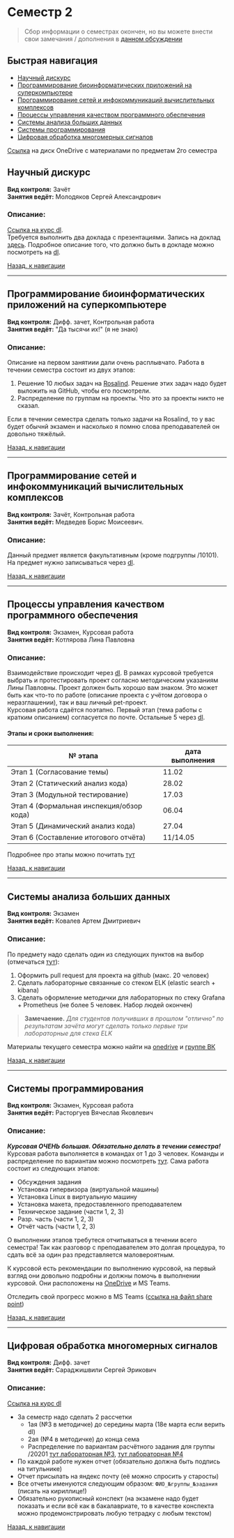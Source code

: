 # Семестр 2

> Сбор информации о семестрах окончен, но вы можете внести свои замечания / дополнения в [данном обсуждении](https://github.com/Tka4uk-Andrei/semesters_description/issues/2)

## Быстрая навигация

- [Научный дискурс][1]
- [Программирование биоинформатических приложений на суперкомпьютере][2]
- [Программирование сетей и инфокоммуникаций вычислительных комплексов][3]
- [Процессы управления качеством программного обеспечения][4]
- [Системы анализа больших данных][5]
- [Системы программирования][6]
- [Цифровая обработка многомерных сигналов][7]

[1]: #научный-дискурс
[2]: #программирование-биоинформатических-приложений-на-суперкомпьютере
[3]: #программирование-сетей-и-инфокоммуникаций-вычислительных-комплексов
[4]: #процессы-управления-качеством-программного-обеспечения
[5]: #системы-анализа-больших-данных
[6]: #системы-программирования
[7]: #цифровая-обработка-многомерных-сигналов

[Ссылка](https://1drv.ms/u/s!AlIKVg2kjknYmdZUUOtpgYgYbUQh6Q?e=62YFa3) на диск OneDrive с материалами по предметам 2го семестра

## Научный дискурс

__Вид контроля:__ Зачёт  
__Занятия ведёт:__ Молодяков Сергей Александрович

### Описание:  
[Ссылка на курс dl](dl_дискурс).  
Требуется выполнить два доклада с презентациями. Запись на доклад [здесь](https://docs.google.com/spreadsheets/d/1N3oAku0JnyClVRJF9raLekdPmhJKv18RLNVn_HRQhVo/edit#gid=0). Подробное описание того, что должно быть в докладе можно посмотреть на [dl](dl_дискурс).

[dl_дискурс]: https://dl.spbstu.ru/course/view.php?id=1901

[Назад, к навигации](#Быстрая-навигация)

---

## Программирование биоинформатических приложений на суперкомпьютере

__Вид контроля:__ Дифф. зачет, Контрольная работа  
__Занятия ведёт:__ "Да тысячи их!" (я не знаю)

### Описание:
Описание на первом занятиии дали очень расплывчато. Работа в течении семестра состоит из двух этапов:
1. Решение 10 любых задач на [Rosalind](https://rosalind.info/). Решение этих задач надо будет выложить на GitHub, чтобы его посмотрели.
2. Распределение по группам на проекты. Что это за проекты никто не сказал.

Если в течении семестра сделать только задачи на Rosalind, то у вас будет обычнй экзамен и насколько я помню слова преподавателей он довольно тяжёлый.

[Назад, к навигации](#Быстрая-навигация)

---

## Программирование сетей и инфокоммуникаций вычислительных комплексов

__Вид контроля:__ Зачёт, Контрольная работа  
__Занятия ведёт:__ Медведев Борис Моисеевич.  

### Описание:
Данный предмет является факультативным (кроме подгруппы /10101). На предмет нужно записываться через [dl](https://dl.spbstu.ru/course/view.php?id=3798).

[Назад, к навигации](#Быстрая-навигация)

---

## Процессы управления качеством программного обеспечения

__Вид контроля:__ Экзамен, Курсовая работа  
__Занятия ведёт:__ Котлярова Лина Павловна  

### Описание:  
Взаимодействие происходит через [dl][quality_dl]. В рамках курсовой требуется выбрать и протестировать проект
согласно методическим указаниям Лины Павловны. Проект должен быть хорошо вам знаком. Это может быть как что-то по работе (описание проекта с 
учётом договора о неразглашении), так и ваш личный pet-проект.  
Курсовая работа сдаётся поэтапно. Первый этап (тема работы с кратким описанием) согласуется по почте. Остальные 5 через [dl][quality_dl].

#### Этапы и сроки выполнения:
| № этапа | дата выполнения |
|---------|-----------------|
| Этап 1 (Согласование темы) | 11.02 |
| Этап 2 (Статический анализ кода) | 28.02 |
| Этап 3 (Модульной тестирование) | 17.03 |
| Этап 4 (Формальная инспекция/обзор кода) | 06.04 |
| Этап 5 (Динамический анализ кода) | 27.04 |
| Этап 6 (Составление итогового отчёта) | 11/14.05 |

Подробнее про этапы можно почитать [тут](https://1drv.ms/b/s!AlIKVg2kjknYmeQE7WxomfoKNju2-w?e=ee7LKH)

[quality_dl]: https://dl.spbstu.ru/course/view.php?id=3830

[Назад, к навигации](#Быстрая-навигация)

---

## Системы анализа больших данных

__Вид контроля:__ Экзамен  
__Занятия ведёт:__ Ковалев Артем Дмитриевич  

### Описание:  
По предмету надо сделать один из следующих пунктов на выбор (отмечаться [тут](https://docs.google.com/spreadsheets/d/1ILWusqSLa9uoo1NkFS6l90aYo3WGhR0TgdN5dTM5_-Y/edit?usp=sharing)):
1. Оформить pull request для проекта на github (макс. 20 человек)
2. Сделать лабораторные связанные со стеком ELK (elastic search + kibana)
3. Сделать оформление методички для лабораторных по стеку Grafana + Prometheus (не более 5 человек. Набор людей окончен)

> **Замечаение.** *Для студентов получивших в прошлом "отлично" по результатам зачёта могут сделать только первые три лабораторные для стека ELK*

Материалы текущего семестра можно найти на [onedrive](https://1drv.ms/u/s!AlIKVg2kjknYmdZaPzs983tQYTLxFA?e=VYTqtz) и [группе ВК](https://vk.com/sabd2021)

[Назад, к навигации](#Быстрая-навигация)

---

## Системы программирования

__Вид контроля:__ Экзамен, Курсовая работа  
__Занятия ведёт:__ Расторгуев Вячеслав Яковлевич

### Описание:
***Курсовая ОЧЕНЬ большая. Обязательно делать в течении семестра!***  
Курсовая работа выполняется в командах от 1 до 3 человек. Команды и распределение по вариантам можно посмотреть [тут][ps_variants_google]. Сама работа состоит из следующих этапов:
- Обсуждения задания
- Установка гипервизора (виртуальной машины)
- Установка Linux в виртуальную машину
- Установка макета, предоставленного преподавателем
- Техническое задание (части 1, 2, 3)
- Разр. часть (части 1, 2, 3)
- Отчёт часть (части 1, 2, 3)

О выполнении этапов требутеся отчитываться в течении всего семестра! Так как разговор с преподавателем это долгая процедура, то сдать всё за один раз представляется маловероятным.  

К курсовой есть рекомендации по выполнению курсовой, на первый взгляд они довольно подробны и должны помочь в выполнении курсовой. Они расположены на [OneDrive][ps_rec_onedrive] и MS Teams.  

Отследить свой прогресс можно в MS Teams ([ссылка на файл share point][ps_progress])

[ps_variants_google]: https://docs.google.com/spreadsheets/d/1-re_gf1SFumRWIBWBuLjUr_nNh20KOhR7wCV_pjUnko/edit#gid=0
[ps_rec_onedrive]: https://1drv.ms/u/s!AlIKVg2kjknYmeMPLKC3bmCNBcgUhQ?e=f7ta8p
[ps_progress]: https://csspbstu.sharepoint.com/:w:/r/sites/msteams_dbfd8b/DocLib/%D0%94%D0%BE%D1%81%D1%82%D0%B8%D0%B6%D0%B5%D0%BD%D0%B8%D1%8F%20%D0%BF%D0%BE%20%D0%9A%D0%A0.doc?d=w6526a70936e7480a9b78fb0293b42673&csf=1&web=1&e=4B4QAw

[Назад, к навигации](#Быстрая-навигация)

---

## Цифровая обработка многомерных сигналов

__Вид контроля:__ Дифф. зачет  
__Занятия ведёт:__ Сараджишвили Сергей Эрикович

### Описание:

[Ссылка на курс dl](https://dl.spbstu.ru/course/view.php?id=3840)

- За семестр надо сделать 2 рассчетки
  - 1ая (№3 в методичке) до середины марта (18е марта если верить dl)
  - 2ая (№4 в методичке) до конца сема
  - Распределение по вариантам расчётного задания для группы /20201 [тут лабораторная №3](signals_lab3), [тут лабораторная №4](signals_lab4)
- По каждой работе нужен отчет (обязательно должна быть подпись на титульнике)
- Отчет присылать на яндекс почту (её можно спросить у старосты)
- Все отчеты именуются следующим образом: `ФИО_№группы_№задания` (писать на кириллице!)
- Обязательно рукописный конспект (на экзамене надо будет показать и если всё как в бакалавриате, то
  в качестве конспекта можно продемонстрировать любую тетрадку с любым текстом)

[signals_lab3]: https://1drv.ms/w/s!AlIKVg2kjknYmeM8tImMjankYUS_vg?e=iCDDMz
[signals_lab4]: https://1drv.ms/w/s!AlIKVg2kjknYmeQ0BTfxHeEBY5BN1g?e=YEHJpN

[Назад, к навигации](#Быстрая-навигация)
